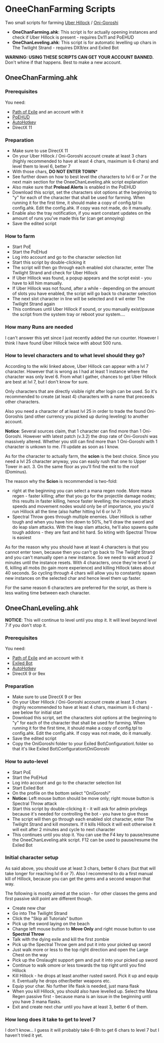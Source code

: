 # OneeChanFarming Scripts

Two small scripts for farming [Uber Hillock](https://pathofexile.gamepedia.com/Hillock#Uber_Hillock) / [Oni-Goroshi](https://pathofexile.gamepedia.com/Oni-Goroshi)

* **OneChanFarming.ahk**: This script is for actually opening instances and check if Uber Hillock is present - requires Dx11 and PoEHUD
* **OneChanLeveling.ahk**: This script is for automatic levelling up chars in The Twilight Strand - requires DX9/ex and Exiled Bot

**WARNING: USING THESE SCRIPTS CAN GET YOUR ACCOUNT BANNED.** Don't whine if that happens. Best to make a new account.

## OneeChanFarming.ahk

### Prerequisites

You need:
* [Path of Exile](https://www.pathofexile.com/) and an account with it
* [PoEHUD](https://github.com/TehCheat/PoEHUD)
* [AutoHotkey](https://autohotkey.com/)
* DirectX 11

### Preparation

* Make sure to use DirectX 11
* On your Uber Hillock / Oni-Goroshi account create at least 3 chars (highly recommended to have at least 4 chars, maximum is 6 chars) and level them to level 6, better 7
* With those chars, **DO NOT ENTER TOWN*** 
* See further down on how to best level the characters to lvl 6 or 7 or the next main section for the OneeChanLeveling.ahk script explanation
* Also make sure that **Preload Alerts** is enabled in the PoEHUD
* Download this script, set the characters slot options at the beginning to "y" for each of the character that shall be used for farming. When running it for the first time, it should make a copy of config.tpl to config.ahk. Edit the config.ahk. If copy was not made, do it manually.
* Enable also the tray notification, if you want constant updates on the amount of runs you've made this far (can get annoying)
* Save the edited script

### How to farm

* Start PoE
* Start the PoEHud
* Log into account and go to the character selection list
* Start this script by double-clicking it
* The script will then go through each enabled slot character, enter The Twilight Strand and check for Uber Hillock
* If Uber Hillock was found, a popup appears and the script exist - you have to kill him manually.
* If Uber Hillock was not found, after a while - depending on the amount of slots you have enabled, the script will go back to character selection
* The next slot character in line will be selected and it wil enter The Twilight Strand again
* This continues until Uber Hillock if sound, or you manually exist/pause the script from the system tray or reboot your system....

### How many Runs are needed

I can't answer this yet since I just recently added the run counter. However I think I have found Uber Hillock twice with about 500 runs.

### How to level characters and to what level should they go?

According to the wiki linked above, Uber Hillock can appear with a lvl 7 character. However that is wrong as I had at least 1 instance where the character was only level 6.
From what I gather, chances to get Uber Hillock are best at lvl 7, but I don't know for sure.

Only characters that are directly visible right after login can be used. So it's recommended to create (at least 4) characters with a name that preceeds other characters.

Also you need a character of at least lvl 25 in order to trade the found Oni-Goroshis (and other currency you picked up during leveling) to another account.

**Notice**: Several sources claim, that 1 character can find more than 1 Oni-Goroshi. However with latest patch (v.3.2) the drop rate of Oni-Goroshi was massively altered. Whether you still can find more than 1 Oni-Goroshi with 1 character is unkown to me. I'll update as soon as I know.

As for the character to actually farm, the **scion** is the best choice. Since you need a lvl 25 character anyway, you can easily rush that one to Upper Tower in act. 3. On the same floor as you'll find the exit to the roof (Dominus).

The reason why the **Scion** is recommended is two-fold:

* right at the beginning you can select a mana regen node. More mana regen - faster killing; after that you go for the projectile damage nodes; this results in faster killing, hence faster levelling; the increased attack speeds and movement nodes would only be of importance, you you'd run Hillock all the time (also hafter hitting lvl 6 or lvl 7)
* Spectral Throw goes through multiple enemies. Uber Hillock is rather tough and when you have him down to 50%, he'll draw the sword and do leap slam attacks. With the leap slam attacks, he'll also spawns quite tough addons - they are fast and hit hard. So kiting with Spectral Throw is easiest

As for the reason why you should have at least 4 characters is that you cannot enter town, because then you can't go back to The Twilight Strand and you can't manually open a new instance. So we need to wait aroud 2 minutes until the instance resets. With 4 characters, once they're level 5 or 6, killing all mobs (to gain more experience) and killing Hillock takes about 40 seconds. So cycling through 4 chars will allow you to constantly spawn new instances on the selected char and hence level them up faster.

For the same reason 6 characters are preferred for the script, as there is less waiting time between each character.


## OneeChanLeveling.ahk

**NOTICE**: This will continue to level until you stop it. It will level beyond level 7 if you don't stop it.

### Prerequisites

You need:
* [Path of Exile](https://www.pathofexile.com/) and an account with it
* [Exiled Bot](http://exiled-bot.net/)
* [AutoHotkey](https://autohotkey.com/)
* DirectX 9 or 9ex

### Preparation

* Make sure to use DirectX 9 or 9ex
* On your Uber Hillock / Oni-Goroshi account create at least 3 chars (highly recommended to have at least 4 chars, maximum is 6 chars) - see below for initial start
* Download this script, set the characters slot options at the beginning to "y" for each of the character that shall be used for farming. When running it for the first time, it should make a copy of config.tpl to config.ahk. Edit the config.ahk. If copy was not made, do it manually.
* Save the edited script
* Copy the OniGoroshi folder to your Exiled Bot\Configuration\ folder so that it's like Exiled Bot\Configuration\OniGoroshi

### How to auto-level

* Start PoE
* Start the PoEHud
* Log into account and go to the character selection list
* Start Exiled Bot
* On the profile on the bottom select "OniGoroshi"
* **Notice:** Left mouse button should be move only; right mouse button is Spectral Throw attack
* Start this script by double-clicking it - it will ask for admin privilegs because it's needed for controlling the bot - you have to give those
* The script will then go through each enabled slot character, enter The Twilight Strand and kill monsters. If it kills Hillock it will exit otherwise it will exit after 2 minutes and cycle to next character
* This continues until you stop it. You can use the F4 key to pause/resume the OneeChanLeveling.ahk script. F12 can be used to pause/resume the Exiled Bot

### Initial character setup

As said above, you should use at least 3 chars, better 6 chars (but that will take longer for reaching lvl 6 or 7). Also I recommend to do a first manual kill of Hillock, because you can get the gems and a second weapon that way.

The following is mostly aimed at the scion - for other classes the gems and first passive skill point are different though.

* Create new char
* Go into The Twilight Strand
* Click the "Skip all Tutorials" button
* Pick up the sword laying on the beach
* Change left mouse button to **Move Only** and right mouse button to use **Spectral Throw**
* Talk with the dying exile and kill the first zombie
* Pick up the Spectral Throw gem and put it into your picked up sword
* Just walk more or less to the top right direction and open the Large Chest on the way
* Pick up the Onslaught support gem and put it into your picked up sword
* Continue to walk omore or less towards the top right until you find Hillock
* Kill Hillock - he drops at least another rusted sword. Pick it up and equip it. Eventually he drops other/better weapons etc.
* Equip your char. No further life flask is needed, just mana flask
* When you kill Hillock, you should also have levelled up. Select the Mana Regen passive first - because mana is an issue in the beginning until you have 3 mana flasks.
* Exit and create next char until you have at least 3, better 6 of them.

### How long does it take to get to level 7

I don't know... I guess it will probably take 6-8h to get 6 chars to level 7 but I haven't tried it yet.
